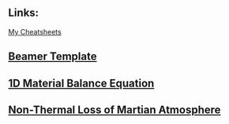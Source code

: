 ## Links:
<a href="https://dbasusarkar.github.io" rel="external">My Cheatsheets</a>
## <a href="https://dbasusarkar.github.io/"> Beamer Template </a>
## <a href="https://dbasusarkar.github.io/"> 1D Material Balance Equation </a>
## <a href="https://dbasusarkar.github.io/"> Non-Thermal Loss of Martian Atmosphere </a>
